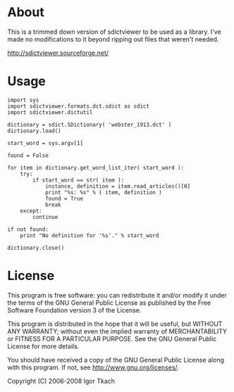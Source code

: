 # About

This is a trimmed down version of sdictviewer to be used as a library.  I've made no modifications to it beyond ripping out files that weren't needed.

<http://sdictviewer.sourceforge.net/>

# Usage

	import sys
	import sdictviewer.formats.dct.sdict as sdict
	import sdictviewer.dictutil

	dictionary = sdict.SDictionary( 'webster_1913.dct' )
	dictionary.load()

	start_word = sys.argv[1]

	found = False

	for item in dictionary.get_word_list_iter( start_word ):
		try:
			if start_word == str( item ):
				instance, definition = item.read_articles()[0]
				print "%s: %s" % ( item, definition )
				found = True
				break
		except:
			continue

	if not found:
		print "No definition for '%s'." % start_word

	dictionary.close()

# License

This program is free software: you can redistribute it and/or modify
it under the terms of the GNU General Public License as published by
the Free Software Foundation version 3 of the License.

This program is distributed in the hope that it will be useful,
but WITHOUT ANY WARRANTY; without even the implied warranty of
MERCHANTABILITY or FITNESS FOR A PARTICULAR PURPOSE.  See the
GNU General Public License for more details.

You should have received a copy of the GNU General Public License
along with this program.  If not, see <http://www.gnu.org/licenses/>.

Copyright (C) 2006-2008 Igor Tkach
